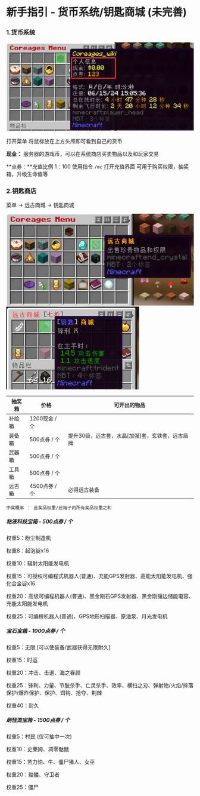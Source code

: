 # 新手指引 - 货币系统/钥匙商城 (未完善)

### 1.货币系统

![money](../Newplayer/image/\money.png)

打开菜单 将鼠标放在上方头颅即可看到自己的货币

**现金：** 服务器的游戏币，可以在系统商店买卖物品以及和玩家交易

**点券：**充值比例 1：100 使用指令 `/mc` 打开充值界面 可用于购买权限，抽奖箱，升级生命值等

### 2.钥匙商店

菜单 → 远古商城 → 钥匙商城

![image-20240615200719280](../Newplayer/image/image-20240615200719280.png)![image-20240615200749727](../Newplayer/image/image-20240615200749727.png)

| 抽奖箱 | 价格          | 可开出的物品                                     |
| ------ | ------------- | ------------------------------------------------ |
| 补给箱 | 1200现金 / 个 |                                                  |
| 装备箱 | 500点券 / 个  | 提升30级，远古套，水晶[加强]套，玄铁套，远古盾牌 |
| 武器箱 | 500点券 / 个  |                                                  |
| 工具箱 | 500点券 / 个  |                                                  |
| 远古箱 | 4500点券 / 个 | 必得远古装备                                     |





`中奖概率 ： 此奖品权重/此箱子内所有奖品权重之和`

##### **粘液科技宝箱 - 500点券 / 个**

权重5：粉尘制造机

权重8：起泡锭x16

权重10：辐射太阳能发电机

权重15：可授权可编程式机器人(普通)、充能GPS发射器、高能太阳能发电机、强化合金锭x16

权重20：高级可编程机器人(普通)、黑金刚石GPS发射器、黑金刚镶边储能电容、充能太阳能发电机

权重25：可编程机器人(普通)、GPS地形扫描器、原油泵、月光发电机



##### **宝石宝箱 - 1000点券 / 个**

权重5：无限 [可以使装备/武器获得无限耐久]

权重15：时运

权重20：冲击、击退、海之眷顾

权重25：锋利、力量、节肢杀手、亡灵杀手、效率、横扫之刃、弹射物/火焰/摔落保护/爆炸保护、保护、饵钩、抢夺、荆棘

权重40：耐久



##### **刷怪笼宝箱 - 1500点券 / 个**

权重5：村民 (仅可抽中一次)

权重10：史莱姆、凋零骷髅

权重15：苦力怕、牛、僵尸猪人、女巫

权重20：骷髅、守卫者

权重25：僵尸

















